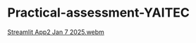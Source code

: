 # Practical-assessment-YAITEC


[Streamlit App2 Jan 7 2025.webm](https://github.com/user-attachments/assets/4e340490-5142-4dda-bb6b-74265c6a31b6)
